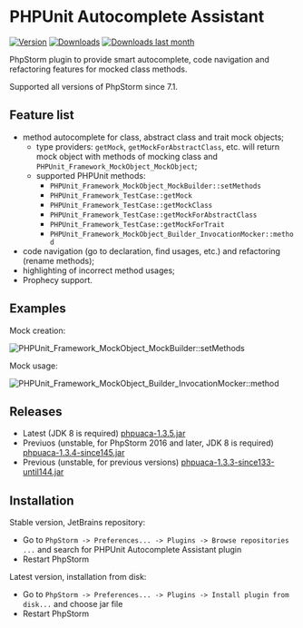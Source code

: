PHPUnit Autocomplete Assistant
==============================
[![Version](http://phpstorm.espend.de/badge/7722/version)](https://plugins.jetbrains.com/plugin/7722)
[![Downloads](http://phpstorm.espend.de/badge/7722/downloads)](https://plugins.jetbrains.com/plugin/7722)
[![Downloads last month](http://phpstorm.espend.de/badge/7722/last-month)](https://plugins.jetbrains.com/plugin/7722)

PhpStorm plugin to provide smart autocomplete, code navigation and refactoring features for mocked class methods.

Supported all versions of PhpStorm since 7.1.

Feature list
------------

* method autocomplete for class, abstract class and trait mock objects;
  * type providers: `getMock`, `getMockForAbstractClass`, etc. will return mock object with methods of mocking class and `PHPUnit_Framework_MockObject_MockObject`;
  * supported PHPUnit methods:
    * `PHPUnit_Framework_MockObject_MockBuilder::setMethods`
    * `PHPUnit_Framework_TestCase::getMock`
    * `PHPUnit_Framework_TestCase::getMockClass`
    * `PHPUnit_Framework_TestCase::getMockForAbstractClass`
    * `PHPUnit_Framework_TestCase::getMockForTrait`
    * `PHPUnit_Framework_MockObject_Builder_InvocationMocker::method` 
* code navigation (go to declaration, find usages, etc.) and refactoring (rename methods);
* highlighting of incorrect method usages;
* Prophecy support.

Examples
--------
Mock creation:

![PHPUnit_Framework_MockObject_MockBuilder::setMethods](https://raw.githubusercontent.com/maxfilatov/phpuaca/master/img/pmb.png)

Mock usage:

![PHPUnit_Framework_MockObject_Builder_InvocationMocker::method](https://raw.githubusercontent.com/maxfilatov/phpuaca/master/img/pim.png)

Releases
--------
* Latest (JDK 8 is required) [phpuaca-1.3.5.jar](https://github.com/maxfilatov/phpuaca/releases/download/1.3.5/phpuaca-1.3.5.jar)
* Previuos (unstable, for PhpStorm 2016 and later, JDK 8 is required) [phpuaca-1.3.4-since145.jar](https://github.com/maxfilatov/phpuaca/releases/download/1.3.4/phpuaca-1.3.4-since145.jar)
* Previous (unstable, for previous versions) [phpuaca-1.3.3-since133-until144.jar](https://github.com/maxfilatov/phpuaca/releases/download/1.3.4/phpuaca-1.3.3-since133-until144.jar)

Installation
------------
Stable version, JetBrains repository:
* Go to `PhpStorm -> Preferences... -> Plugins -> Browse repositories ...` and search for PHPUnit Autocomplete Assistant plugin
* Restart PhpStorm

Latest version, installation from disk:
* Go to `PhpStorm -> Preferences... -> Plugins -> Install plugin from disk...` and choose jar file
* Restart PhpStorm

